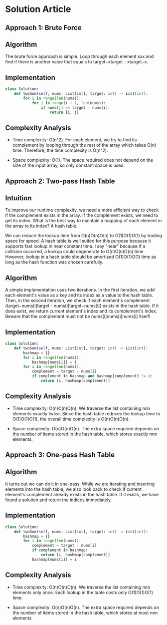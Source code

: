 # Solution Article
## Approach 1: Brute Force
## Algorithm

The brute force approach is simple. Loop through each element xxx and find if there is another value that equals to target−xtarget - xtarget−x.

## Implementation
```python
class Solution:
    def twoSum(self, nums: List[int], target: int) -> List[int]:
        for i in range(len(nums)):
            for j in range(i + 1, len(nums)):
                if nums[j] == target - nums[i]:
                    return [i, j]
```


## Complexity Analysis

- Time complexity: O(n^2).
For each element, we try to find its complement by looping through the rest of the array which takes O(n) time. Therefore, the time complexity is O(n^2).

- Space complexity: O(1).
The space required does not depend on the size of the input array, so only constant space is used.

## Approach 2: Two-pass Hash Table
## Intuition

To improve our runtime complexity, we need a more efficient way to check if the complement exists in the array. If the complement exists, we need to get its index. What is the best way to maintain a mapping of each element in the array to its index? A hash table.

We can reduce the lookup time from O(n)O(n)O(n) to O(1)O(1)O(1) by trading space for speed. A hash table is well suited for this purpose because it supports fast lookup in near constant time. I say "near" because if a collision occurred, a lookup could degenerate to O(n)O(n)O(n) time. However, lookup in a hash table should be amortized O(1)O(1)O(1) time as long as the hash function was chosen carefully.

## Algorithm

A simple implementation uses two iterations. In the first iteration, we add each element's value as a key and its index as a value to the hash table. Then, in the second iteration, we check if each element's complement (target−nums[i]target - nums[i]target−nums[i]) exists in the hash table. If it does exist, we return current element's index and its complement's index. Beware that the complement must not be nums[i]nums[i]nums[i] itself!

## Implementation

```python
class Solution:
    def twoSum(self, nums: List[int], target: int) -> List[int]:
        hashmap = {}
        for i in range(len(nums)):
            hashmap[nums[i]] = i
        for i in range(len(nums)):
            complement = target - nums[i]
            if complement in hashmap and hashmap[complement] != i:
                return [i, hashmap[complement]] 
```

## Complexity Analysis

- Time complexity: O(n)O(n)O(n).
We traverse the list containing nnn elements exactly twice. Since the hash table reduces the lookup time to O(1)O(1)O(1), the overall time complexity is O(n)O(n)O(n).

- Space complexity: O(n)O(n)O(n).
The extra space required depends on the number of items stored in the hash table, which stores exactly nnn elements.

## Approach 3: One-pass Hash Table
## Algorithm

It turns out we can do it in one-pass. While we are iterating and inserting elements into the hash table, we also look back to check if current element's complement already exists in the hash table. If it exists, we have found a solution and return the indices immediately.

## Implementation

```python
class Solution:
    def twoSum(self, nums: List[int], target: int) -> List[int]:
        hashmap = {}
        for i in range(len(nums)):
            complement = target - nums[i]
            if complement in hashmap:
                return [i, hashmap[complement]]
            hashmap[nums[i]] = i
```

## Complexity Analysis

- Time complexity: O(n)O(n)O(n).
We traverse the list containing nnn elements only once. Each lookup in the table costs only O(1)O(1)O(1) time.

- Space complexity: O(n)O(n)O(n).
The extra space required depends on the number of items stored in the hash table, which stores at most nnn elements.